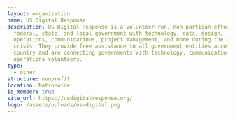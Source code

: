 ```yaml
---
layout: organization
name: US Digital Response
description: US Digital Response is a volunteer-run, non-partisan effort to help
  federal, state, and local government with technology, data, design,
  operations, communications, project management, and more during the COVID-19
  crisis. They provide free assistance to all government entities across the
  country and are connecting governments with technology, communications, and
  operations volunteers.
type:
  - other
structure: nonprofit
location: Nationwide
is_member: true
site_url: https://usdigitalresponse.org/
logo: /assets/uploads/us-digital.png
---
```


